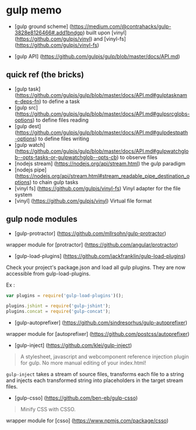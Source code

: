 # gulp memo

- [gulp ground scheme] (https://medium.com/@contrahacks/gulp-3828e8126466#.add1bndgp)
built upon [vinyl] (https://github.com/gulpjs/vinyl) and [vinyl-fs] (https://github.com/gulpjs/vinyl-fs)

- [gulp API] (https://github.com/gulpjs/gulp/blob/master/docs/API.md)


## quick ref (the bricks)
- [gulp task] (https://github.com/gulpjs/gulp/blob/master/docs/API.md#gulptaskname-deps-fn) to define a task
- [gulp src] (https://github.com/gulpjs/gulp/blob/master/docs/API.md#gulpsrcglobs-options) to define files reading
- [gulp dest] (https://github.com/gulpjs/gulp/blob/master/docs/API.md#gulpdestpath-options) to define files writing
- [gulp watch] (https://github.com/gulpjs/gulp/blob/master/docs/API.md#gulpwatchglob--opts-tasks-or-gulpwatchglob--opts-cb) to observe files
- [nodejs stream] (https://nodejs.org/api/stream.html) the gulp paradigm
- [nodejs pipe] (https://nodejs.org/api/stream.html#stream_readable_pipe_destination_options) to chain gulp tasks
- [vinyl fs] (https://github.com/gulpjs/vinyl-fs) Vinyl adapter for the file system
- [vinyl] (https://github.com/gulpjs/vinyl) Virtual file format

## gulp node modules
- [gulp-protractor] (https://github.com/mllrsohn/gulp-protractor)

wrapper module for [protractor] (https://github.com/angular/protractor)

- [gulp-load-plugins] (https://github.com/jackfranklin/gulp-load-plugins)

Check your project's package.json and load all gulp plugins. They are now accessible from gulp-load-plugins.

Ex : 
```javascript
var plugins = require('gulp-load-plugins')();

plugins.jshint = require('gulp-jshint');
plugins.concat = require('gulp-concat');
```

- [gulp-autoprefixer] (https://github.com/sindresorhus/gulp-autoprefixer)

wrapper module for [autoprefixer] (https://github.com/postcss/autoprefixer)

- [gulp-inject] (https://github.com/klei/gulp-inject)

> A stylesheet, javascript and webcomponent reference injection plugin for gulp. No more manual editing of your index.html!

`gulp-inject` takes a stream of source files, transforms each file to a string and injects each transformed string into placeholders in the target stream files.

- [gulp-csso] (https://github.com/ben-eb/gulp-csso)

> Minify CSS with CSSO.

wrapper module for [csso] (https://www.npmjs.com/package/csso)
